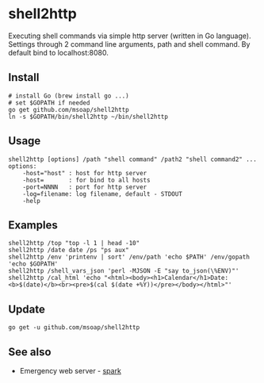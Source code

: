 shell2http
==========

Executing shell commands via simple http server (written in Go language).
Settings through 2 command line arguments, path and shell command.
By default bind to localhost:8080.

Install
-------

    # install Go (brew install go ...)
    # set $GOPATH if needed
    go get github.com/msoap/shell2http
    ln -s $GOPATH/bin/shell2http ~/bin/shell2http

Usage
-----

    shell2http [options] /path "shell command" /path2 "shell command2" ...
    options:
        -host="host" : host for http server
        -host=       : for bind to all hosts
        -port=NNNN   : port for http server
        -log=filename: log filename, default - STDOUT
        -help

Examples
--------

    shell2http /top "top -l 1 | head -10"
    shell2http /date date /ps "ps aux"
    shell2http /env 'printenv | sort' /env/path 'echo $PATH' /env/gopath 'echo $GOPATH'
    shell2http /shell_vars_json 'perl -MJSON -E "say to_json(\%ENV)"'
    shell2http /cal_html 'echo "<html><body><h1>Calendar</h1>Date: <b>$(date)</b><br><pre>$(cal $(date +%Y))</pre></body></html>"'

Update
------

    go get -u github.com/msoap/shell2http

See also
--------

 * Emergency web server - [spark](https://github.com/rif/spark)
